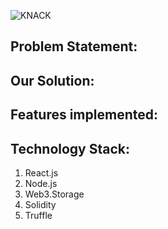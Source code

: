 ![KNACK](https://user-images.githubusercontent.com/53979947/160264487-07802b80-2ff8-40c2-98f1-8eafed381036.png)
## Problem Statement:

## Our Solution:


## Features implemented:

## Technology Stack:
1. React.js
2. Node.js
3. Web3.Storage
4. Solidity
5. Truffle
